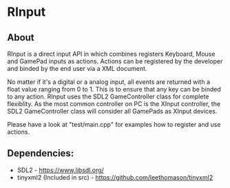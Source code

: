 # RInput

## About

RInput is a direct input API in which combines registers Keyboard, Mouse and GamePad inputs as actions. Actions can be registered by the developer and binded by the end user via a XML document.

No matter if it's a digital or a analog input, all events are returned with a float value ranging from 0 to 1. This is to ensure that any key can be binded to any action. RInput uses the SDL2 GameController class for complete flexiblity. As the most common controller on PC is the XInput controller, the SDL2 GameController class will consider all GamePads as XInput devices.

Please have a look at "test/main.cpp" for examples how to register and use actions.

## Dependencies:
- SDL2 - https://www.libsdl.org/
- tinyxml2 (Included in src) - https://github.com/leethomason/tinyxml2
